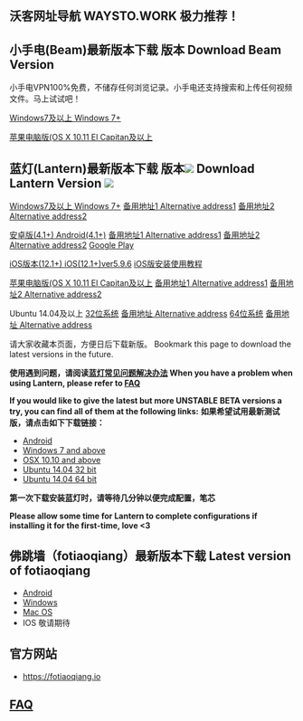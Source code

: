 ## 沃客网址导航 WAYSTO.WORK 极力推荐！
## 小手电(Beam)最新版本下载 版本 Download Beam Version 

小手电VPN100%免费，不储存任何浏览记录。小手电还支持搜索和上传任何视频文件。马上试试吧！

[Windows7及以上 Windows 7+](https://github.com/xiaoshoudian/xiazai/raw/main/beam-installer.exe)  

[苹果电脑版(OS X 10.11 El Capitan及以上](https://github.com/xiaoshoudian/xiazai/raw/main/beam-installer.dmg) 



## 蓝灯(Lantern)最新版本下载 版本![](https://bitbucket.org/getlantern/lantern-binaries/raw/master/version.png)  Download Lantern Version ![](https://bitbucket.org/getlantern/lantern-binaries/raw/master/version.png)

[Windows7及以上 Windows 7+](https://gitlab.com/getlantern/lantern-binaries-mirror/-/raw/master/lantern-installer.exe)      [备用地址1 Alternative address1](https://s3.amazonaws.com/lantern/lantern-installer.exe)  [备用地址2 Alternative address2](https://github.com/getlantern/lantern-binaries/raw/master/lantern-installer.exe)  


[安卓版(4.1+) Android(4.1+)](https://gitlab.com/getlantern/lantern-binaries-mirror/-/raw/master/lantern-installer.apk)      [备用地址1 Alternative address1](https://s3.amazonaws.com/lantern/lantern-installer.apk)  [备用地址2 Alternative address2](https://github.com/getlantern/lantern-binaries/raw/master/lantern-installer.apk)  [Google Play](https://play.google.com/store/apps/details?id=org.getlantern.lantern) 

[iOS版本(12.1+) iOS(12.1+)ver5.9.6](https://apps.apple.com/app/id1457872372?l=zh_cn) [iOS版安装使用教程](https://github.com/getlantern/lantern/wiki/%E8%93%9D%E7%81%AFiOS%E5%AE%89%E8%A3%85%E4%BD%BF%E7%94%A8%E6%95%99%E7%A8%8B)


[苹果电脑版(OS X 10.11 El Capitan及以上](https://gitlab.com/getlantern/lantern-binaries-mirror/-/raw/master/lantern-installer.dmg)      [备用地址1 Alternative address1](https://s3.amazonaws.com/lantern/lantern-installer.dmg)  [备用地址2 Alternative address2](https://github.com/getlantern/lantern-binaries/raw/master/lantern-installer.dmg) 


Ubuntu 14.04及以上 [32位系统](https://github.com/getlantern/lantern-binaries/raw/master/lantern-installer-32-bit.deb)      [备用地址 Alternative address](https://s3.amazonaws.com/lantern/lantern-installer-32-bit.deb)  [64位系统](https://github.com/getlantern/lantern-binaries/raw/master/lantern-installer-64-bit.deb)      [备用地址 Alternative address](https://s3.amazonaws.com/lantern/lantern-installer-64-bit.deb) 

请大家收藏本页面，方便日后下载新版。
Bookmark this page to download the latest versions in the future.

**使用遇到问题，请阅读[蓝灯常见问题解决办法](https://github.com/getlantern/lantern/wiki) When you have a problem when using Lantern, please refer to [FAQ](https://github.com/getlantern/lantern/wiki)** 

**If you would like to give the latest but more UNSTABLE BETA versions a try, you can find all of them at the following links:** **如果希望试用最新测试版，请点击如下下载链接：**
- [Android](https://raw.githubusercontent.com/getlantern/lantern-binaries/master/lantern-installer-preview.apk)
- [Windows 7 and above](https://raw.githubusercontent.com/getlantern/lantern-binaries/master/lantern-installer-preview.exe)
- [OSX 10.10 and above](https://raw.githubusercontent.com/getlantern/lantern-binaries/master/lantern-installer-preview.dmg)
- [Ubuntu 14.04 32 bit](https://raw.githubusercontent.com/getlantern/lantern-binaries/master/lantern-installer-preview-32-bit.deb)
- [Ubuntu 14.04 64 bit](https://raw.githubusercontent.com/getlantern/lantern-binaries/master/lantern-installer-preview-64-bit.deb)

**第一次下载安装蓝灯时，请等待几分钟以便完成配置，笔芯**

**Please allow some time for Lantern to complete configurations if installing it for the first-time, love <3**




## 佛跳墙（fotiaoqiang）最新版本下载 Latest version of fotiaoqiang</a>
- <a href="https://github.com/getfotiaoqiang/download/releases/download/V2.4.1/fotiaoqiang-v2.4.1-1.apk"> Android </a>
- <a href="https://github.com/getfotiaoqiang/download/releases/download/V2.4.0/fotiaoqiang-2.4.0-1-Setup.exe"> Windows </a>
- <a href="https://github.com/getfotiaoqiang/download/releases/download/V2.4.0/v240-1_fotiaoqiang_darwin_amd64_install.dmg"> Mac OS </a>
- IOS 敬请期待

## 官方网站
- https://fotiaoqiang.io


## <a href="https://github.com/getfotiaoqiang/fotiaoqiang/wiki/FAQ">FAQ</a>


